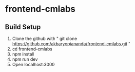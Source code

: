 # frontend-cmlabs

## Build Setup
1. Clone the github with " git clone https://github.com/akbaryopiananda/frontend-cmlabs.git "
2. cd frontend-cmlabs
3. npm install
4. npm run dev
5. Open localhost:3000

